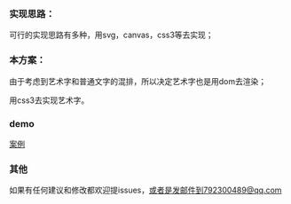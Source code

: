 ### 实现思路：

可行的实现思路有多种，用svg，canvas，css3等去实现；


### 本方案：
由于考虑到艺术字和普通文字的混排，所以决定艺术字也是用dom去渲染；

用css3去实现艺术字。

### demo

[案例](https://guimeisang.github.io/art-word-editor/ArtRenderByCss3/index.html)

### 其他
如果有任何建议和修改都欢迎提issues，或者是发邮件到792300489@qq.com
